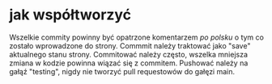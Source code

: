 # jak współtworzyć

Wszelkie commity powinny być opatrzone komentarzem *po polsku* o tym co zostało wprowadzone do strony. Commmit należy traktować jako "save" aktualnego stanu strony.
Commitować należy często, wszelka mniejsza zmiana w kodzie powinna wiązać się z commitem. Pushować należy na gałąź "testing", nigdy nie tworzyć pull requestowów do gałęzi main.

